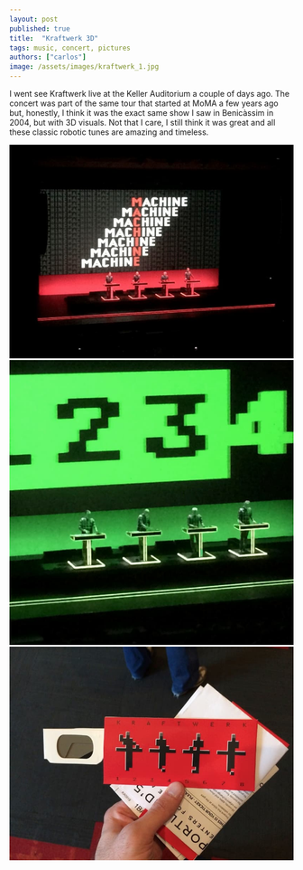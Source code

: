 ```yaml
---
layout: post
published: true
title:  "Kraftwerk 3D"
tags: music, concert, pictures
authors: ["carlos"]
image: /assets/images/kraftwerk_1.jpg
---
```


I went see Kraftwerk live at the Keller Auditorium a couple of days ago. The concert was part of the same tour that started at MoMA a few years ago but, honestly, I think it was the exact same show I saw in Benicàssim in 2004, but with 3D visuals. Not that I care, I still think it was great and all these classic robotic tunes are amazing and timeless.

<!--more-->
![kraftwerk 3d](/assets/images/kraftwerk_2.jpg)
![kraftwerk 3d](/assets/images/kraftwerk_3.jpg)
![kraftwerk 3d](/assets/images/kraftwerk_4.jpg)
